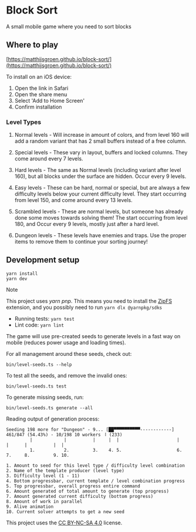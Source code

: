 # Block Sort

A small mobile game where you need to sort blocks

## Where to play

[https://matthijsgroen.github.io/block-sort/](https://matthijsgroen.github.io/block-sort/)

To install on an iOS device:

1. Open the link in Safari
2. Open the share menu
3. Select 'Add to Home Screen'
4. Confirm installation

### Level Types

1. Normal levels - Will increase in amount of colors, and from level 160 will add a random variant that has 2 small buffers instead of a free column.

2. Special levels - These vary in layout, buffers and locked columns. They come around every 7 levels.

3. Hard levels - The same as Normal levels (including variant after level 160), but all blocks under the surface are hidden. Occur every 9 levels.

4. Easy levels - These can be hard, normal or special, but are always a few difficulty levels below your current difficulty level. They start occurring from level 150, and come around every 13 levels.

5. Scrambled levels - These are normal levels, but someone has already done some moves towards solving them! The start occurring from level 180, and Occur every 9 levels, mostly just after a hard level.

6. Dungeon levels - These levels have enemies and traps. Use the proper items to remove them to continue your sorting journey!

## Development setup

```
yarn install
yarn dev
```

> [!NOTE]
> This project uses _yarn pnp_. This means you need to install the
> [ZipFS](https://marketplace.visualstudio.com/items?itemName=arcanis.vscode-zipfs) extension, and you possibly need to run `yarn dlx @yarnpkg/sdks`

- Running tests: `yarn test`
- Lint code: `yarn lint`

The game will use pre-created seeds to generate levels in a fast way on mobile (reduces power usage and loading times).

For all management around these seeds, check out:

```
bin/level-seeds.ts --help
```

To test all the seeds, and remove the invalid ones:

```
bin/level-seeds.ts test
```

To generate missing seeds, run:

```
bin/level-seeds.ts generate --all
```

Reading output of generation process:

```
Seeding 198 more for "Dungeon" - 9... [██▀▀▀▀▀▀▀▀▀▀------------] 461/847 (54.43%) - 10/198 10 workers ⠸ (233)
         |            |          |     |  |                      |                  |      |          |  |
         1.           2.         3.    4. 5.                     6.                 7.     8.         9. 10.

1. Amount to seed for this level type / difficulty level combination
2. Name of the template producer (level type)
3. Difficulty level (1 - 11)
4. Bottom progressbar, current template / level combination progress
5. Top progressbar, overall progress entire command
6. Amount generated of total amount to generate (top progress)
7. Amount generated current difficulty (bottom progress) 
8. Amount of work in parallel
9. Alive animation
10. Current solver attempts to get a new seed
```

This project uses the [CC BY-NC-SA 4.0](./LICENSE) license.
